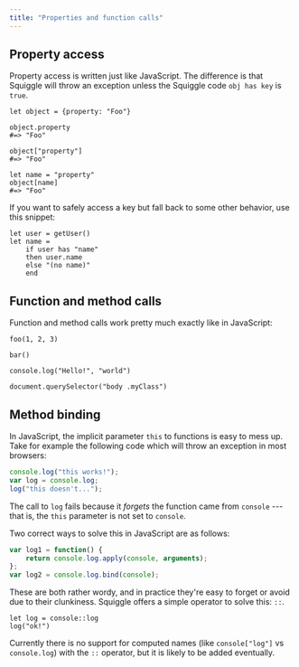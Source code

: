 ```yaml
---
title: "Properties and function calls"
---
```


## Property access

Property access is written just like JavaScript. The difference is that Squiggle will throw an exception unless the Squiggle code `obj has key` is `true`.

```squiggle
let object = {property: "Foo"}

object.property
#=> "Foo"

object["property"]
#=> "Foo"

let name = "property"
object[name]
#=> "Foo"
```

If you want to safely access a key but fall back to some other behavior, use this snippet:

```squiggle
let user = getUser()
let name =
    if user has "name"
    then user.name
    else "(no name)"
    end
```

## Function and method calls

Function and method calls work pretty much exactly like in JavaScript:

```squiggle
foo(1, 2, 3)

bar()

console.log("Hello!", "world")

document.querySelector("body .myClass")
```

## Method binding

In JavaScript, the implicit parameter `this` to functions is easy to mess up. Take for example the following code which will throw an exception in most browsers:

```javascript
console.log("this works!");
var log = console.log;
log("this doesn't...");
```

The call to `log` fails because it *forgets* the function came from `console` --- that is, the `this` parameter is not set to `console`.

Two correct ways to solve this in JavaScript are as follows:

```javascript
var log1 = function() {
    return console.log.apply(console, arguments);
};
var log2 = console.log.bind(console);
```

These are both rather wordy, and in practice they're easy to forget or avoid due to their clunkiness. Squiggle offers a simple operator to solve this: `::`.

```squiggle
let log = console::log
log("ok!")
```

Currently there is no support for computed names (like `console["log"]` vs `console.log`) with the `::` operator, but it is likely to be added eventually.
